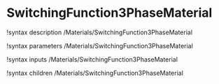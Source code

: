 <!-- MOOSE Documentation Stub: Remove this when content is added. -->

# SwitchingFunction3PhaseMaterial

!syntax description /Materials/SwitchingFunction3PhaseMaterial

!syntax parameters /Materials/SwitchingFunction3PhaseMaterial

!syntax inputs /Materials/SwitchingFunction3PhaseMaterial

!syntax children /Materials/SwitchingFunction3PhaseMaterial
